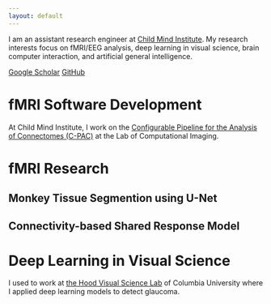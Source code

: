 ```yaml
---
layout: default
---
```


I am an assistant research engineer at [Child Mind Institute](https://childmind.org/). My research interests focus on fMRI/EEG analysis, deep learning in visual science, brain computer interaction, and artificial general intelligence.

[Google Scholar](https://scholar.google.com/citations?user=YKtWorEAAAAJ&hl=en)
[GitHub](https://github.com/SucyLi)

# fMRI Software Development

At Child Mind Institute, I work on the [Configurable Pipeline for the Analysis of Connectomes (C-PAC)](https://fcp-indi.github.io/) at the Lab of Computational Imaging.

# fMRI Research

## Monkey Tissue Segmention using U-Net

## Connectivity-based Shared Response Model

# Deep Learning in Visual Science

I used to work at [the Hood Visual Science Lab](https://hoodvisualscience.psychology.columbia.edu/) of Columbia University where I applied deep learning models to detect glaucoma.